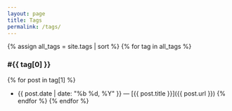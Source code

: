 ```yaml
---
layout: page
title: Tags
permalink: /tags/
---
```


{% assign all_tags = site.tags | sort %}
{% for tag in all_tags %}
### #{{ tag[0] }}
{% for post in tag[1] %}
- {{ post.date | date: "%b %d, %Y" }} — [{{ post.title }}]({{ post.url }})
{% endfor %}
{% endfor %}
